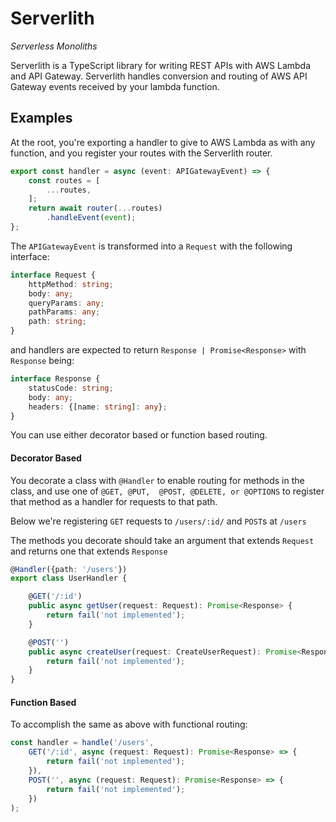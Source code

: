# Serverlith

*Serverless Monoliths*

Serverlith is a TypeScript library for writing REST APIs with AWS Lambda and API Gateway.
Serverlith handles conversion and routing of AWS API Gateway events received by your lambda 
function. 


## Examples

At the root, you're exporting a handler to give to AWS Lambda as with any function, and you
register your routes with the Serverlith router.

```typescript
export const handler = async (event: APIGatewayEvent) => {
    const routes = [
        ...routes,
    ];
    return await router(...routes)
        .handleEvent(event);
};
```
The `APIGatewayEvent` is transformed into a `Request` with the following interface:

```typescript
interface Request {
    httpMethod: string;
    body: any;
    queryParams: any;
    pathParams: any;
    path: string;
}
```

and handlers are expected to return `Response | Promise<Response>` with `Response` being:

```typescript
interface Response {
    statusCode: string;
    body: any;
    headers: {[name: string]: any};
}
```

You can use either decorator based or function based routing.


#### Decorator Based

You decorate a class with `@Handler` to enable routing for methods in the class, and use one of `@GET, @PUT, 
@POST, @DELETE, or @OPTIONS` to register that method as a handler for requests to that path.

Below we're registering `GET` requests to `/users/:id/` and `POST`s at `/users`

The methods you decorate should take an argument that extends `Request` and returns one that extends `Response`

```typescript
@Handler({path: '/users'})
export class UserHandler {

    @GET('/:id')
    public async getUser(request: Request): Promise<Response> {
        return fail('not implemented');
    }

    @POST('')
    public async createUser(request: CreateUserRequest): Promise<Response> {
        return fail('not implemented');
    }
}

```

#### Function Based

To accomplish the same as above with functional routing:

```typescript
const handler = handle('/users',
    GET('/:id', async (request: Request): Promise<Response> => {
        return fail('not implemented');
    }),
    POST('', async (request: Request): Promise<Response> => {
        return fail('not implemented');
    })
);
```